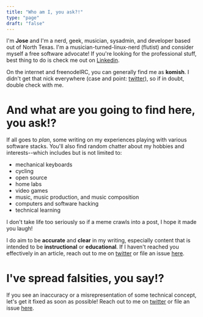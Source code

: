 ```yaml
---
title: "Who am I, you ask?!"
type: "page"
draft: "false"
---
```


I'm **Jose** and I'm a nerd, geek, musician, sysadmin, and developer based out of North Texas. I'm a musician-turned-linux-nerd (flutist) and consider myself a free software advocate! If you're looking for the professional stuff, best thing to do is check me out on [Linkedin](https://www.linkedin.com/in/josergonzalez/).

On the internet and freenodeIRC, you can generally find me as **komish**. I didn't get that nick everywhere (case and point: [twitter](https://twitter.com/jose_can_see)), so if in doubt, double check with me.

# And what are you going to find here, you ask!?

If all goes to _plan_, some writing on my experiences playing with various software stacks. You'll also find random chatter about my hobbies and interests--which includes but is not limited to:

* mechanical keyboards
* cycling
* open source
* home labs
* video games
* music, music production, and music composition
* computers and software hacking
* technical learning

I don't take life too seriously so if a meme crawls into a post, I hope it made you laugh!

I do aim to be **accurate** and **clear** in my writing, especially content that is intended to be **instructional** or **educational**. If I haven't reached you effectively in an article, reach out to me on [twitter](https://twitter.com/jose_can_see) or file an issue [here](https://github.com/komish/blog_content).

# I've spread falsities, you say!?

If you see an inaccuracy or a misrepresentation of some technical concept, let's get it fixed as soon as possible! Reach out to me on [twitter](https://twitter.com/jose_can_see) or file an issue [here](https://github.com/komish/blog).
